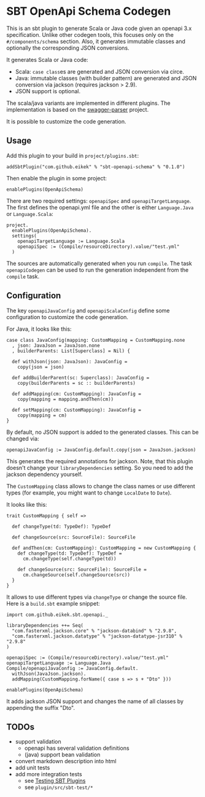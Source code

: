 # SBT OpenApi Schema Codegen

This is an sbt plugin to generate Scala or Java code given an openapi
3.x specification. Unlike other codegen tools, this focuses only on
the `#/components/schema` section. Also, it generates immutable
classes and optionally the corresponding JSON conversions.

It generates Scala or Java code:

- Scala: `case class`es are generated and JSON conversion via circe.
- Java: immutable classes (with builder pattern) are generated and
  JSON conversion via jackson (requires jackson > 2.9).
- JSON support is optional.

The scala/java variants are implemented in different plugins. The
implementation is based on the
[swagger-parser](https://github.com/swagger-api/swagger-parser)
project.

It is possible to customize the code generation.

## Usage

Add this plugin to your build in `project/plugins.sbt`:

```
addSbtPlugin("com.github.eikek" % "sbt-openapi-schema" % "0.1.0")
```

Then enable the plugin in some project:

```
enablePlugins(OpenApiSchema)
```

There are two required settings: `openapiSpec` and
`openapiTargetLanguage`. The first defines the openapi.yml file and
the other is either `Language.Java` or `Language.Scala`:

```
project.
  enablePlugins(OpenApiSchema).
  settings(
    openapiTargetLanguage := Language.Scala
    openapiSpec := (Compile/resourceDirectory).value/"test.yml"
  )
```

The sources are automatically generated when you run `compile`. The
task `openapiCodegen` can be used to run the generation independent
from the `compile` task.

## Configuration

The key `openapiJavaConfig` and `openapiScalaConfig` define some
configuration to customize the code generation.

For Java, it looks like this:
```
case class JavaConfig(mapping: CustomMapping = CustomMapping.none
  , json: JavaJson = JavaJson.none
  , builderParents: List[Superclass] = Nil) {

  def withJson(json: JavaJson): JavaConfig =
    copy(json = json)

  def addBuilderParent(sc: Superclass): JavaConfig =
    copy(builderParents = sc :: builderParents)

  def addMapping(cm: CustomMapping): JavaConfig =
    copy(mapping = mapping.andThen(cm))

  def setMapping(cm: CustomMapping): JavaConfig =
    copy(mapping = cm)
}
```

By default, no JSON support is added to the generated classes. This
can be changed via:

```
openapiJavaConfig := JavaConfig.default.copy(json = JavaJson.jackson)
```

This generates the required annotations for jackson. Note, that this
plugin doesn't change your `libraryDependencies` setting. So you need
to add the jackson dependency yourself.

The `CustomMapping` class allows to change the class names or use
different types (for example, you might want to change `LocalDate` to
`Date`).

It looks like this:
```
trait CustomMapping { self =>

  def changeType(td: TypeDef): TypeDef

  def changeSource(src: SourceFile): SourceFile

  def andThen(cm: CustomMapping): CustomMapping = new CustomMapping {
    def changeType(td: TypeDef): TypeDef =
      cm.changeType(self.changeType(td))

    def changeSource(src: SourceFile): SourceFile =
      cm.changeSource(self.changeSource(src))
  }
}
```

It allows to use different types via `changeType` or change the source
file. Here is a `build.sbt` example snippet:

```
import com.github.eikek.sbt.openapi._

libraryDependencies ++= Seq(
  "com.fasterxml.jackson.core" % "jackson-databind" % "2.9.8",
  "com.fasterxml.jackson.datatype" % "jackson-datatype-jsr310" % "2.9.8"
)

openapiSpec := (Compile/resourceDirectory).value/"test.yml"
openapiTargetLanguage := Language.Java
Compile/openapiJavaConfig := JavaConfig.default.
  withJson(JavaJson.jackson).
  addMapping(CustomMapping.forName({ case s => s + "Dto" }))

enablePlugins(OpenApiSchema)
```

It adds jackson JSON support and changes the name of all classes by
appending the suffix "Dto".


## TODOs

- support validation
  - openapi has several validation definitions
  - (java) support bean validation
- convert markdown description into html
- add unit tests
- add more integration tests
  - see [Testing SBT Plugins](https://www.scala-sbt.org/1.x/docs/Testing-sbt-plugins.html)
  - see `plugin/src/sbt-test/*`
